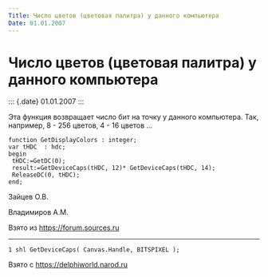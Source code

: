 ```yaml
---
Title: Число цветов (цветовая палитра) у данного компьютера
Date: 01.01.2007
---
```



Число цветов (цветовая палитра) у данного компьютера
====================================================

::: {.date}
01.01.2007
:::

Эта функция возвращает число бит на точку у данного компьютера. Так,
например, 8 - 256 цветов, 4 - 16 цветов \...

    function GetDisplayColors : integer;
    var tHDC  : hdc;
    begin
     tHDC:=GetDC(0);
     result:=GetDeviceCaps(tHDC, 12)* GetDeviceCaps(tHDC, 14);
     ReleaseDC(0, tHDC);
    end;

Зайцев О.В.

Владимиров А.М.

Взято из <https://forum.sources.ru>

------------------------------------------------------------------------

    1 shl GetDeviceCaps( Canvas.Handle, BITSPIXEL );

Взято с <https://delphiworld.narod.ru>
